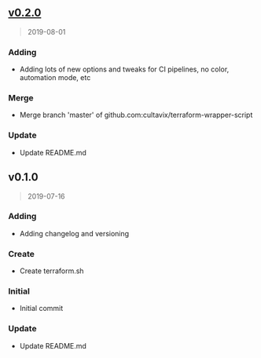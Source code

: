 
<a name="v0.2.0"></a>
## [v0.2.0](https://github.com/cultavix/terraform-wrapper-script/compare/v0.1.0...v0.2.0)

> 2019-08-01

### Adding

* Adding lots of new options and tweaks for CI pipelines, no color, automation mode, etc

### Merge

* Merge branch 'master' of github.com:cultavix/terraform-wrapper-script

### Update

* Update README.md


<a name="v0.1.0"></a>
## v0.1.0

> 2019-07-16

### Adding

* Adding changelog and versioning

### Create

* Create terraform.sh

### Initial

* Initial commit

### Update

* Update README.md

